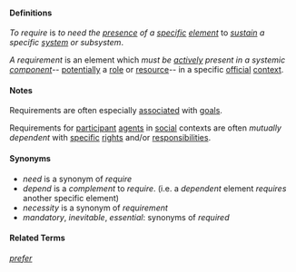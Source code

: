 #### Definitions

*To require* is *to need the [presence](https://github.com/gcassel/Modular-Organization-Terminology/blob/master/terms/presence.md) of a [specific](https://github.com/gcassel/Modular-Organization-Terminology/blob/master/terms/specific.md) [element](https://github.com/gcassel/Modular-Organization-Terminology/blob/master/terms/element.md)* to *[sustain](https://github.com/gcassel/Modular-Organization-Terminology/blob/master/terms/sustain.md) a specific [system](https://github.com/gcassel/Modular-Organization-Terminology/blob/master/terms/system.md) or subsystem*.

*A requirement* is an element which *must be [actively](https://github.com/gcassel/Modular-Organization-Terminology/blob/master/terms/active.md) present in a systemic [component](https://github.com/gcassel/Modular-Organization-Terminology/blob/master/terms/component.md)*-- [potentially](https://github.com/gcassel/Modular-Organization-Terminology/blob/master/terms/potential.md) a [role](https://github.com/gcassel/Modular-Organization-Terminology/blob/master/terms/role.md) or [resource](https://github.com/gcassel/Modular-Organization-Terminology/blob/master/terms/resource.md)-- in a specific [official](https://github.com/gcassel/Modular-Organization-Terminology/blob/master/terms/official.md) [context](https://github.com/gcassel/Modular-Organization-Terminology/blob/master/terms/context.md).  

#### Notes

Requirements are often especially [associated](https://github.com/gcassel/Modular-Organization-Terminology/blob/master/terms/associate.md) with [goals](https://github.com/gcassel/Modular-Organization-Terminology/blob/master/terms/goal.md).

Requirements for [participant](https://github.com/gcassel/Modular-Organization-Terminology/blob/master/terms/participant.md) [agents](https://github.com/gcassel/Modular-Organization-Terminology/blob/master/terms/agent.md) in [social](https://github.com/gcassel/Modular-Organization-Terminology/blob/master/terms/social.md) contexts are often *mutually dependent* with [specific](https://github.com/gcassel/Modular-Organization-Terminology/blob/master/terms/specific.md) [rights](https://github.com/gcassel/Modular-Organization-Terminology/blob/master/terms/right.md) and/or [responsibilities](https://github.com/gcassel/Modular-Organization-Terminology/blob/master/terms/responsibility.md).

#### Synonyms

* *need* is a synonym of *require*
* *depend* is a *complement* to *require*.  (i.e. a *dependent* element *requires* another specific element)
* *necessity* is a synonym of *requirement*
* *mandatory*, *inevitable*, *essential*: synonyms of *required*

#### Related Terms

*[prefer](https://github.com/gcassel/Modular-Organization-Terminology/blob/master/terms/prefer.md)*
